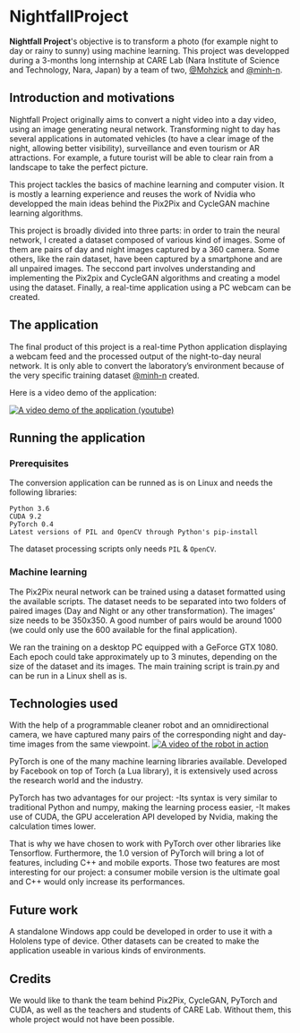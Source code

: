# NightfallProject

**Nightfall Project**'s objective is to transform a photo (for example night to day or rainy to sunny) using machine learning.
This project was developped during a 3-months long internship at CARE Lab (Nara Institute of Science and Technology, Nara, Japan) by a team of two, [@Mohzick](https://github.com/Mohzick) and [@minh-n](https://github.com/minh-n).

## Introduction and motivations

Nightfall Project originally aims to convert a night video into a day video, using an image generating neural network. Transforming night to day has several applications in automated vehicles (to have a clear image of the night, allowing better visibility), surveillance and even tourism or AR attractions. For example, a future tourist will be able to clear rain from a landscape to take the perfect picture. 

This project tackles the basics of machine learning and computer vision. It is mostly a learning experience and reuses the work of Nvidia who developped the main ideas behind the Pix2Pix and CycleGAN machine learning algorithms. 

This project is broadly divided into three parts: in order to train the neural network, I created a dataset composed of various kind of images. Some of them are pairs of day and night images captured by a 360 camera. Some others, like the rain dataset, have been captured by a smartphone and are all unpaired images. The seccond part involves understanding and implementing the Pix2pix and CycleGAN algorithms and creating a model using the dataset. Finally, a real-time application using a PC webcam can be created.

## The application

The final product of this project is a real-time Python application displaying a webcam feed and the processed output of the night-to-day neural network. It is only able to convert the laboratory’s environment because of the very specific training dataset [@minh-n](https://github.com/minh-n) created. 

Here is a video demo of the application:

[![A video demo of the application (youtube)](https://img.youtube.com/vi/Sq3VLYMJ3ts/0.jpg)](https://www.youtube.com/watch?v=Sq3VLYMJ3ts)

## Running the application

### Prerequisites

The conversion application can be runned as is on Linux and needs the following libraries:

```
Python 3.6
CUDA 9.2
PyTorch 0.4
Latest versions of PIL and OpenCV through Python's pip-install
```

The dataset processing scripts only needs `PIL` & `OpenCV`.

### Machine learning 

The Pix2Pix neural network can be trained using a dataset formatted using the available scripts. The dataset needs to be separated into two folders of paired images (Day and Night or any other transformation). The images' size needs to be 350x350. A good number of pairs would be around 1000 (we could only use the 600 available for the final application).  

We ran the training on a desktop PC equipped with a GeForce GTX 1080. Each epoch could take approximately up to 3 minutes, depending on the size of the dataset and its images. The main training script is train.py and can be run in a Linux shell as is. 

## Technologies used

With the help of a programmable cleaner robot and an omnidirectional camera, we have captured many pairs of the corresponding night and day-time images from the same viewpoint.  [![A video of the robot in action](https://img.youtube.com/vi/vov4H4KSB8A/0.jpg)](https://www.youtube.com/watch?v=vov4H4KSB8A)

PyTorch is one of the many machine learning libraries available. Developed by Facebook on top of Torch (a Lua library), it is extensively used across the research world and the industry. 

PyTorch has two advantages for our project: 
-Its syntax is very similar to traditional Python and numpy, making the learning process easier,
-It makes use of CUDA, the GPU acceleration API developed by Nvidia, making the calculation times lower.

That is why we have chosen to work with PyTorch over other libraries like Tensorflow. Furthermore, the 1.0 version of PyTorch will bring a lot of features, including C++ and mobile exports. Those two features are most interesting for our project: a consumer mobile version is the ultimate goal and C++ would only increase its performances. 

## Future work

A standalone Windows app could be developed in order to use it with a Hololens type of device. Other datasets can be created to make the application useable in various kinds of environments. 

## Credits

We would like to thank the team behind Pix2Pix, CycleGAN, PyTorch and CUDA, as well as the teachers and students of CARE Lab. Without them, this whole project would not have been possible. 

